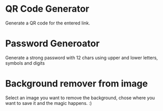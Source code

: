 # QR Code Generator
Generate a QR code for the entered link.

# Password Generoator
Generate a strong password with 12 chars using upper and lower letters, symbols and digits

# Background remover from image
Select an image you want to remove the background, chose where you want to save it and the magic happens. :)
